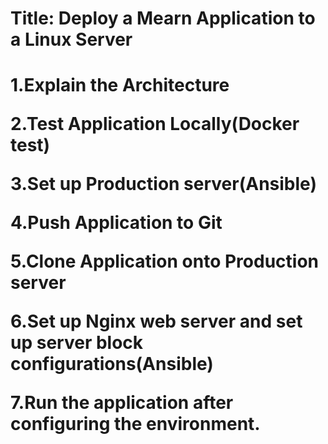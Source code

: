 <h1>Title: Deploy a Mearn Application to a Linux Server<h1>
  <p>1.Explain the Architecture</p>
  <p>2.Test Application Locally(Docker test)</p>
  <p>3.Set up Production server(Ansible)</p>
  <p>4.Push Application to Git</p>
  <p>5.Clone Application onto Production server</p>
  <p>6.Set up Nginx web server and set up server block configurations(Ansible)</p>
  <p>7.Run the application after configuring the environment.</p> 
 
